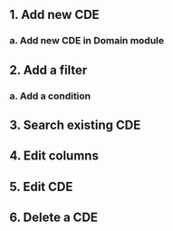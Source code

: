 ## 1. Add new CDE

### a. Add new CDE in Domain module

## 2. Add a filter

### a. Add a condition


## 3. Search existing CDE

## 4. Edit columns

## 5. Edit CDE

## 6. Delete a CDE
